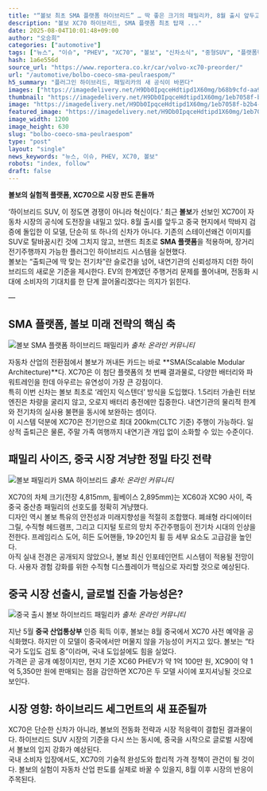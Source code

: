 ```yaml
---
title: "“볼보 최초 SMA 플랫폼 하이브리드” … 딱 좋은 크기의 패밀리카, 8월 출시 앞두고 ‘들썩’"
description: "볼보 XC70 하이브리드, SMA 플랫폼 최초 탑재 ..."
date: 2025-08-04T10:01:48+09:00
author: "오승희"
categories: ["automotive"]
tags: ["뉴스", "이슈", "PHEV", "XC70", "볼보", "신차소식", "중형SUV", "플랫폼혁신", "하이브리드시장동향"]
hash: 1a6e556d
source_url: "https://www.reportera.co.kr/car/volvo-xc70-preorder/"
url: "/automotive/bolbo-coeco-sma-peulraespom/"
h5_summary: "플러그인 하이브리드, 패밀리카의 새 공식이 바뀐다"
images: ["https://imagedelivery.net/H9Db0IpqceHdtipd1X60mg/b68b9cfd-aa9c-4011-3ecb-325566419700/public", "https://imagedelivery.net/H9Db0IpqceHdtipd1X60mg/3efa9dde-1510-4711-27ae-2aa9a5325900/public", "https://imagedelivery.net/H9Db0IpqceHdtipd1X60mg/6dafbf30-9a8d-439d-2636-c8526967f300/public", "https://imagedelivery.net/H9Db0IpqceHdtipd1X60mg/1eb7058f-b2b4-46f8-901b-b3c8681efd00/public"]
thumbnail: "https://imagedelivery.net/H9Db0IpqceHdtipd1X60mg/1eb7058f-b2b4-46f8-901b-b3c8681efd00/public"
image: "https://imagedelivery.net/H9Db0IpqceHdtipd1X60mg/1eb7058f-b2b4-46f8-901b-b3c8681efd00/public"
featured_image: "https://imagedelivery.net/H9Db0IpqceHdtipd1X60mg/1eb7058f-b2b4-46f8-901b-b3c8681efd00/public"
image_width: 1200
image_height: 630
slug: "bolbo-coeco-sma-peulraespom"
type: "post"
layout: "single"
news_keywords: "뉴스, 이슈, PHEV, XC70, 볼보"
robots: "index, follow"
draft: false
---
```


**볼보의 실험적 플랫폼, XC70으로 시장 판도 흔들까**

‘하이브리드 SUV, 이 정도면 경쟁이 아니라 혁신이다.’ 최근 **볼보**가 선보인 XC70이 자동차 시장의 공식에 도전장을 내밀고 있다. 8월 출시를 앞두고 중국 현지에서 막바지 검증에 돌입한 이 모델, 단순히 또 하나의 신차가 아니다. 기존의 스테이션왜건 이미지를 SUV로 탈바꿈시킨 것에 그치지 않고, 브랜드 최초로 **SMA 플랫폼**을 적용하며, 장거리 전기주행까지 가능한 플러그인 하이브리드 시스템을 실현했다.  
볼보는 “출퇴근에 딱 맞는 전기차”란 슬로건을 넘어, 내연기관의 신뢰성까지 더한 하이브리드의 새로운 기준을 제시한다. EV의 한계였던 주행거리 문제를 풀어내며, 전동화 시대에 소비자의 기대치를 한 단계 끌어올리겠다는 의지가 읽힌다.

—

## SMA 플랫폼, 볼보 미래 전략의 핵심 축

![볼보 SMA 플랫폼 하이브리드 패밀리카](https://imagedelivery.net/H9Db0IpqceHdtipd1X60mg/3efa9dde-1510-4711-27ae-2aa9a5325900/public)
*출처: 온라인 커뮤니티*


자동차 산업의 전환점에서 볼보가 꺼내든 카드는 바로 **SMA(Scalable Modular Architecture)**다. XC70은 이 첨단 플랫폼의 첫 번째 결과물로, 다양한 배터리와 파워트레인을 한데 아우르는 유연성이 가장 큰 강점이다.  
특히 이번 신차는 볼보 최초로 ‘레인지 익스텐더’ 방식을 도입했다. 1.5리터 가솔린 터보 엔진은 차량을 굴리지 않고, 오로지 배터리 충전에만 집중한다. 내연기관의 물리적 한계와 전기차의 실사용 불편을 동시에 보완하는 셈이다.  
이 시스템 덕분에 XC70은 전기만으로 최대 200km(CLTC 기준) 주행이 가능하다. 일상적 출퇴근은 물론, 주말 가족 여행까지 내연기관 개입 없이 소화할 수 있는 수준이다.

## 패밀리 사이즈, 중국 시장 겨냥한 정밀 타깃 전략

![볼보 패밀리카 SMA 하이브리드](https://imagedelivery.net/H9Db0IpqceHdtipd1X60mg/b68b9cfd-aa9c-4011-3ecb-325566419700/public)
*출처: 온라인 커뮤니티*


XC70의 차체 크기(전장 4,815mm, 휠베이스 2,895mm)는 XC60과 XC90 사이, 즉 중국 중산층 패밀리의 선호도를 정확히 겨냥했다.  
디자인 역시 볼보 특유의 안전성과 미래지향성을 적절히 조합했다. 폐쇄형 라디에이터 그릴, 수직형 헤드램프, 그리고 디지털 토르의 망치 주간주행등이 전기차 시대의 인상을 전한다. 프레임리스 도어, 히든 도어핸들, 19·20인치 휠 등 세부 요소도 고급감을 높인다.  
아직 실내 전경은 공개되지 않았으나, 볼보 최신 인포테인먼트 시스템이 적용될 전망이다. 사용자 경험 강화를 위한 수직형 디스플레이가 핵심으로 자리할 것으로 예상된다.

## 중국 시장 선출시, 글로벌 진출 가능성은?

![중국 출시 볼보 하이브리드 패밀리카](https://imagedelivery.net/H9Db0IpqceHdtipd1X60mg/6dafbf30-9a8d-439d-2636-c8526967f300/public)
*출처: 온라인 커뮤니티*


지난 5월 **중국 산업통상부** 인증 획득 이후, 볼보는 8월 중국에서 XC70 사전 예약을 공식화했다. 하지만 이 모델이 중국에서만 머물지 않을 가능성이 커지고 있다. 볼보는 “타 국가 도입도 검토 중”이라며, 국내 도입설에도 힘을 실었다.  
가격은 곧 공개 예정이지만, 현지 기준 XC60 PHEV가 약 1억 100만 원, XC90이 약 1억 5,350만 원에 판매되는 점을 감안하면 XC70은 두 모델 사이에 포지셔닝될 것으로 보인다.

## 시장 영향: 하이브리드 세그먼트의 새 표준될까

XC70은 단순한 신차가 아니라, 볼보의 전동화 전략과 시장 적응력이 결합된 결과물이다. 하이브리드 SUV 시장의 기준을 다시 쓰는 동시에, 중국을 시작으로 글로벌 시장에서 볼보의 입지 강화가 예상된다.  
국내 소비자 입장에서도, XC70의 기술적 완성도와 합리적 가격 정책이 관건이 될 것이다. 볼보의 실험이 자동차 산업 판도를 실제로 바꿀 수 있을지, 8월 이후 시장의 반응이 주목된다.
